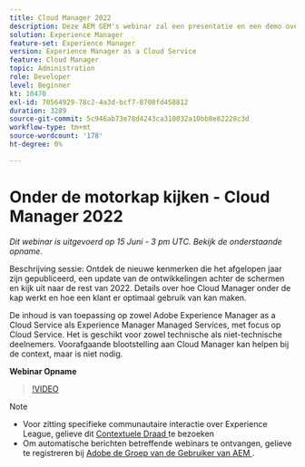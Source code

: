 ```yaml
---
title: Cloud Manager 2022
description: Deze AEM GEM's webinar zal een presentatie en een demo over het volgende omvatten:Onderzoek de nieuwe eigenschappen die in het afgelopen jaar zijn vrijgegeven, een update over achter-de-scènes.. (De beschrijvingen zouden tussen 60 en 160 karakters moeten zijn)
solution: Experience Manager
feature-set: Experience Manager
version: Experience Manager as a Cloud Service
feature: Cloud Manager
topic: Administration
role: Developer
level: Beginner
kt: 10470
exl-id: 70564929-78c2-4a3d-bcf7-8708fd458812
duration: 3289
source-git-commit: 5c946ab73e78d4243ca310032a10bb8e82228c3d
workflow-type: tm+mt
source-wordcount: '178'
ht-degree: 0%

---
```


# Onder de motorkap kijken - Cloud Manager 2022

*Dit webinar is uitgevoerd op 15 Juni - 3 pm UTC. Bekijk de onderstaande opname.*

Beschrijving sessie:
Ontdek de nieuwe kenmerken die het afgelopen jaar zijn gepubliceerd, een update van de ontwikkelingen achter de schermen en kijk uit naar de rest van 2022. Details over hoe Cloud Manager onder de kap werkt en hoe een klant er optimaal gebruik van kan maken.

De inhoud is van toepassing op zowel Adobe Experience Manager as a Cloud Service als Experience Manager Managed Services, met focus op Cloud Service. Het is geschikt voor zowel technische als niet-technische deelnemers. Voorafgaande blootstelling aan Cloud Manager kan helpen bij de context, maar is niet nodig.

**Webinar Opname**

>[!VIDEO](https://video.tv.adobe.com/v/343876)

>[!NOTE]
>
>* Voor zitting specifieke communautaire interactie over Experience League, gelieve dit [ Contextuele Draad ](https://adobe.ly/3O0rdzd) te bezoeken
>* Om automatische berichten betreffende webinars te ontvangen, gelieve te registreren bij [ Adobe de Groep van de Gebruiker van AEM ](https://aem-augs.adobe.com/).
